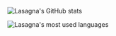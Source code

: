 ![Lasagna's GitHub stats](https://github-readme-stats.vercel.app/api?username=WebLasagna&show_icons=true&theme=dark&hide=contribs,prs,issues)

![Lasagna's most used languages](https://github-readme-stats.vercel.app/api/top-langs/?username=WebLasagna&layout=compact&theme=dark)
